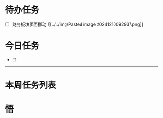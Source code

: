 # 待办任务
- [ ] 财务板块页面挪动
![[../../img/Pasted image 20241210092937.png]]



# 今日任务
- [ ] 




------
# 本周任务列表



# 悟